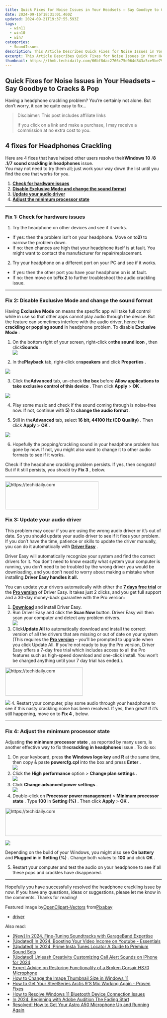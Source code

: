 ```yaml
---
title: Quick Fixes for Noise Issues in Your Headsets – Say Goodbye to Cracks & Pop
date: 2024-09-16T18:31:01.460Z
updated: 2024-09-21T19:37:55.593Z
tags:
  - win11
  - win10
  - win7
categories:
  - SoundIssues
description: This Article Describes Quick Fixes for Noise Issues in Your Headsets – Say Goodbye to Cracks & Pop
excerpt: This Article Describes Quick Fixes for Noise Issues in Your Headsets – Say Goodbye to Cracks & Pop
thumbnail: https://thmb.techidaily.com/66bf8dac2766c75d064d843a5ce5be7969161220b903776d59302114e001c3c9.jpg
---
```


## Quick Fixes for Noise Issues in Your Headsets – Say Goodbye to Cracks & Pop

Having a headphone crackling problem? You’re certainly not alone. But don’t worry, it can be quite easy to fix…

>  Disclaimer: This post includes affiliate links
>
>  If you click on a link and make a purchase, I may receive a commission at no extra cost to you.
>

## 4 fixes for Headphones Crackling

 Here are 4 fixes that have helped other users resolve their**Windows 10** /**8** **.1/7** **sound crackling in headphones** issue.  
 You may not need to try them all; just work your way down the list until you find the one that works for you.

1. **[Check for hardware issues](https://tools.techidaily.com/drivereasy/download/)**
2. [**Disable Exclusive Mode and change the sound format**](https://tools.techidaily.com/drivereasy/download/)
3. **[Update your audio driver](https://tools.techidaily.com/drivereasy/download/)**
4. [**Adjust the minimum processor state**](https://tools.techidaily.com/drivereasy/download/)

---

### Fix 1: Check for hardware issues

1. Try the headphone on other devices and see if it works.

* If yes: then the problem isn’t on your headphone. Move on to**2)** to narrow the problem down.
* If no: then chances are high that your headphone itself is at fault. You might want to contact the manufacturer for repair/replacement.

2) Try your headphone on a different port on your PC and see if it works.

* If yes: then the other port you have your headphone on is at fault.
* If no: then move on to**Fix 2** to further troubleshoot the audio crackling issue.

---

### **Fix 2: Disable Exclusive Mode and change the sound format**

 Having **Exclusive Mode**   on means the specific app will take full control while in use so that other apps cannot play audio through the device. But the feature can sometimes interfere with the audio driver, hence the **crackling or popping sound** in headphone  problem. To disable **Exclusive Mode** :

 1) On the bottom right of your screen, right-click on**the sound icon** , then click**Sounds** .  
![](https://images.drivereasy.com/wp-content/uploads/2018/09/12sound.png)

 2) In the**Playback** tab, right-click on**speakers** and click **Properties** .

![](https://images.drivereasy.com/wp-content/uploads/2018/08/img_5b63fdf0b0ffe.jpg)

 3) Click the**Advanced** tab, un-check **the box** before **Allow applications to take exclusive control of this device** . Then click **Apply** \> **OK** .

![](https://images.drivereasy.com/wp-content/uploads/2018/08/img_5b64024ef26cc.jpg)

 4) Play some music and check if the sound coming through is noise-free now. If not, continue with **5)** to **change the audio format** .

 5) Still in the**Advanced** tab, select **16 bit, 44100 Hz (CD Quality)** . Then click **Apply** \> **OK** .

![](https://images.drivereasy.com/wp-content/uploads/2018/08/img_5b6403e757810.jpg)

 6) Hopefully the popping/crackling sound in your headphone problem has gone by now. If not, you might also want to change it to other audio formats to see if it works.

 Check if the headphone crackling problem persists. If yes, then congrats! But if it still persists, you should try **Fix 3** , below.

---

<!-- affiliate ads begin -->
<a href="https://aligracehair.sjv.io/c/5597632/1972665/19272" target="_top" id="1972665">
  <img src="//a.impactradius-go.com/display-ad/19272-1972665" border="0" alt="https://techidaily.com" width="300" height="90"/>
</a>
<img height="0" width="0" src="https://aligracehair.sjv.io/i/5597632/1972665/19272" style="position:absolute;visibility:hidden;" border="0" />
<!-- affiliate ads end -->

### Fix 3: Update your audio driver

 This problem may occur if you are using the wrong audio driver or it’s out of date. So you should update your audio driver to see if it fixes your problem. If you don’t have the time, patience or skills to update the driver manually, you can do it automatically with **[Driver Easy](https://tools.techidaily.com/drivereasy/download/)**  .

 Driver Easy will automatically recognize your system and find the correct drivers for it. You don’t need to know exactly what system your computer is running, you don’t need to be troubled by the wrong driver you would be downloading, and you don’t need to worry about making a mistake when installing.**Driver Easy handles it all.**

 You can update your drivers automatically with either the [**7 days free trial**](https://tools.techidaily.com/drivereasy/download/) or the [**Pro version**](https://tools.techidaily.com/drivereasy/download/) of Driver Easy. It takes just 2 clicks, and you get full support and a 30-day money-back guarantee with the Pro version:

1. **[Download](https://tools.techidaily.com/drivereasy/download/)**  and install Driver Easy.
2. Run Driver Easy and click the **Scan Now** button. Driver Easy will then scan your computer and detect any problem drivers.  
![](https://www.drivereasy.com/wp-content/uploads/2018/12/scan.jpg)
3. Click**Update All** to automatically download and install the correct version of all the drivers that are missing or out of date on your system (This requires the **[Pro version](https://tools.techidaily.com/drivereasy/download/)**  – you’ll be prompted to upgrade when you click Update All. If you’re not ready to buy the Pro version, Driver Easy offers a 7-day free trial which includes access to all the Pro features such as high-speed download and one-click install. You won’t be charged anything until your 7 day trial has ended.).  

<!-- affiliate ads begin -->
<a href="https://aligracehair.sjv.io/c/5597632/2135412/19272" target="_top" id="2135412">
  <img src="//a.impactradius-go.com/display-ad/19272-2135412" border="0" alt="https://techidaily.com" width="250" height="90"/>
</a>
<img height="0" width="0" src="https://aligracehair.sjv.io/i/5597632/2135412/19272" style="position:absolute;visibility:hidden;" border="0" />
<!-- affiliate ads end -->

![](https://www.drivereasy.com/wp-content/uploads/2018/09/IntelR-Display-Audio.jpg)
4. Restart your computer, play some audio through your headphone to see if this nasty crackling noise has been resolved. If yes, then great! If it’s still happening, move on to **Fix 4**  , below.

---

### Fix 4: Adjust **the minimum processor state**

 Adjusting **the minimum processor state** , as reported by many users, is another effective way to fix the**crackling**   **in headphones** issue . To do so:

1. On your keyboard, press **the Windows logo key**   and **R**   at the same time, then copy & paste **powercfg.cpl**   into the box and press **Enter** .  
![](https://images.drivereasy.com/wp-content/uploads/2018/07/img_5b4c4e6c91572.png)
2. Click the **High performance** option > **Change plan settings** .  
![](https://images.drivereasy.com/wp-content/uploads/2018/08/img_5b612f654c09d.jpg)
3. Click **Change advanced power settings** .  
![](https://images.drivereasy.com/wp-content/uploads/2018/08/img_5b612fc0bbd6e.jpg)
4. Double-click on **Processor power management**  \> **Minimum processor state** . Type **100** in **Setting (%)** . Then click **Apply** \> **OK** .  

<!-- affiliate ads begin -->
<a href="https://appsumo.8odi.net/c/5597632/2052060/7443" target="_top" id="2052060">
  <img src="//a.impactradius-go.com/display-ad/7443-2052060" border="0" alt="https://techidaily.com" width="728" height="90"/>
</a>
<img height="0" width="0" src="https://appsumo.8odi.net/i/5597632/2052060/7443" style="position:absolute;visibility:hidden;" border="0" />
<!-- affiliate ads end -->

![](https://images.drivereasy.com/wp-content/uploads/2018/08/img_5b63fa15d798d.jpg)

 Depending on the build of your Windows, you might also see **On battery** and **Plugged in**  in **Setting (%)** . Change both values to **100** and click **OK** .

 5) Restart your computer and test the audio on your headphone to see if all these pops and crackles have disappeared.

---

 Hopefully you have successfully resolved the headphone crackling issue by now. If you have any questions, ideas or suggestions, please let me know in the comments. Thanks for reading!

 Featured image by[OpenClipart-Vectors](https://pixabay.com/users/OpenClipart-Vectors-30363/?utm%5Fsource=link-attribution&utm%5Fmedium=referral&utm%5Fcampaign=image&utm%5Fcontent=159569) from[Pixabay](https://pixabay.com/?utm%5Fsource=link-attribution&utm%5Fmedium=referral&utm%5Fcampaign=image&utm%5Fcontent=159569)

* [driver](https://tools.techidaily.com/drivereasy/download/)

<ins class="adsbygoogle"
     style="display:block"
     data-ad-format="autorelaxed"
     data-ad-client="ca-pub-7571918770474297"
     data-ad-slot="1223367746"></ins>

<ins class="adsbygoogle"
     style="display:block"
     data-ad-client="ca-pub-7571918770474297"
     data-ad-slot="8358498916"
     data-ad-format="auto"
     data-full-width-responsive="true"></ins>

<span class="atpl-alsoreadstyle">Also read:</span>
<div><ul>
<li><a href="https://fox-direct.techidaily.com/new-in-2024-fine-tuning-soundtracks-with-garageband-expertise/"><u>[New] In 2024, Fine-Tuning Soundtracks with GarageBand Expertise</u></a></li>
<li><a href="https://youtube-blog.techidaily.com/ed-in-2024-boosting-your-video-income-on-youtube-essentials/"><u>[Updated] In 2024, Boosting Your Video Income on Youtube - Essentials</u></a></li>
<li><a href="https://article-files.techidaily.com/updated-in-2024-prime-insta-tunes-locator-a-guide-to-premium-sound-sets/"><u>[Updated] In 2024, Prime Insta Tunes Locator A Guide to Premium Sound Sets</u></a></li>
<li><a href="https://fox-access.techidaily.com/updated-unleash-creativity-customizing-call-alert-sounds-on-iphone-for-2024/"><u>[Updated] Unleash Creativity Customizing Call Alert Sounds on iPhone for 2024</u></a></li>
<li><a href="https://sound-issues.techidaily.com/expert-advice-on-restoring-functionality-of-a-broken-corsair-hs70-microphone/"><u>Expert Advice on Restoring Functionality of a Broken Corsair HS70 Microphone</u></a></li>
<li><a href="https://win11-tips.techidaily.com/how-to-change-the-image-thumbnail-size-in-windows-11/"><u>How to Change the Image Thumbnail Size in Windows 11</u></a></li>
<li><a href="https://sound-issues.techidaily.com/how-to-get-your-steelseries-arctis-9s-mic-working-again-proven-fixes/"><u>How to Get Your SteelSeries Arctis 9'S Mic Working Again - Proven Fixes</u></a></li>
<li><a href="https://sound-issues.techidaily.com/how-to-resolve-windows-11-bluetooth-device-connection-issues/"><u>How to Resolve Windows 11 Bluetooth Device Connection Issues</u></a></li>
<li><a href="https://extra-resources.techidaily.com/in-2024-beginning-with-adobe-audition-the-fading-start/"><u>In 2024, Beginning with Adobe Audition The Fading Start</u></a></li>
<li><a href="https://sound-issues.techidaily.com/resolved-how-to-get-your-astro-a50-microphone-up-and-running-again/"><u>Resolved! How to Get Your Astro A50 Microphone Up and Running Again</u></a></li>
</ul></div>

